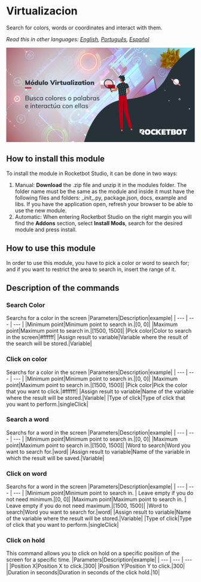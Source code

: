 # Virtualizacion
  
Search for colors, words or coordinates and interact with them.  

*Read this in other languages: [English](Manual_virtualization.md), [Português](Manual_virtualization.pr.md), [Español](Manual_virtualization.es.md)*
  
![banner](imgs/Banner_virtualization.png)
## How to install this module
  
To install the module in Rocketbot Studio, it can be done in two ways:
1. Manual: __Download__ the .zip file and unzip it in the modules folder. The folder name must be the same as the module and inside it must have the following files and folders: \__init__.py, package.json, docs, example and libs. If you have the application open, refresh your browser to be able to use the new module.
2. Automatic: When entering Rocketbot Studio on the right margin you will find the **Addons** section, select **Install Mods**, search for the desired module and press install.  

## How to use this module
In order to use this module, you have to pick a color or word to search for; and if you want to restrict the area to search in, insert the range of it.


## Description of the commands

### Search Color
  
Searchs for a color in the screen
|Parameters|Description|example|
| --- | --- | --- |
|Minimum point|Minimum point to search in.|[0, 0]|
|Maximum point|Maximum point to search in.|[1500, 1500]|
|Pick color|Color to search in the screen|#ffffff|
|Assign result to variable|Variable where the result of the search will be stored.|Variable|

### Click on color
  
Searchs for a color in the screen
|Parameters|Description|example|
| --- | --- | --- |
|Minimum point|Minimum point to search in.|[0, 0]|
|Maximum point|Maximum point to search in.|[1500, 1500]|
|Pick color|Pick the color that you want to click.|#ffffff|
|Assign result to variable|Name of the variable where the result will be stored.|Variable|
|Type of click|Type of click that you want to perform.|singleClick|

### Search a word
  
Searchs for a word in the screen
|Parameters|Description|example|
| --- | --- | --- |
|Minimum point|Minimum point to search in.|[0, 0]|
|Maximum point|Maximum point to search in.|[1500, 1500]|
|Word to search|Word you want to search for.|word|
|Assign result to variable|Name of the variable in which the result will be saved.|Variable|

### Click on word
  
Searchs for a word in the screen
|Parameters|Description|example|
| --- | --- | --- |
|Minimum point|Minimum point to search in. \| Leave empty if you do not need minimum.|[0, 0]|
|Maximum point|Maximum point to search in. \| Leave empty if you do not need maximum.|[1500, 1500]|
|Word to search|Word you want to search for.|word|
|Assign result to variable|Name of the variable where the result will be stored.|Variable|
|Type of click|Type of click that you want to perform.|singleClick|

### Click on hold
  
This command allows you to click on hold on a specific position of the screen for a specific time.
|Parameters|Description|example|
| --- | --- | --- |
|Position X|Position X to click.|300|
|Position Y|Position Y to click.|300|
|Duration in seconds|Duration in seconds of the click hold.|10|
